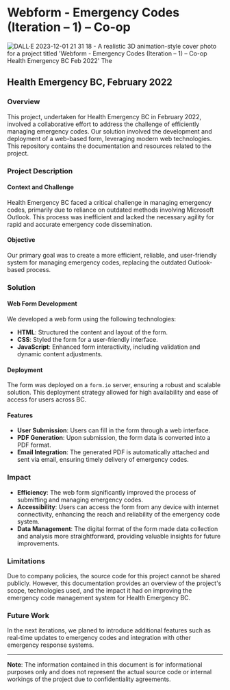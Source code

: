
# Webform - Emergency Codes (Iteration – 1) – Co-op
![DALL·E 2023-12-01 21 31 18 - A realistic 3D animation-style cover photo for a project titled 'Webform - Emergency Codes (Iteration – 1) – Co-op Health Emergency BC Feb 2022'  The ](https://github.com/ssanjan123/Web-Form-Health-Emergency-BC-Report/assets/84153519/e0a455b1-484f-4615-b5b2-1bfc635fa29d)
## Health Emergency BC, February 2022

### Overview
This project, undertaken for Health Emergency BC in February 2022, involved a collaborative effort to address the challenge of efficiently managing emergency codes. Our solution involved the development and deployment of a web-based form, leveraging modern web technologies. This repository contains the documentation and resources related to the project.

### Project Description
#### Context and Challenge
Health Emergency BC faced a critical challenge in managing emergency codes, primarily due to reliance on outdated methods involving Microsoft Outlook. This process was inefficient and lacked the necessary agility for rapid and accurate emergency code dissemination.

#### Objective
Our primary goal was to create a more efficient, reliable, and user-friendly system for managing emergency codes, replacing the outdated Outlook-based process.

### Solution
#### Web Form Development
We developed a web form using the following technologies:
- **HTML**: Structured the content and layout of the form.
- **CSS**: Styled the form for a user-friendly interface.
- **JavaScript**: Enhanced form interactivity, including validation and dynamic content adjustments.

#### Deployment
The form was deployed on a `form.io` server, ensuring a robust and scalable solution. This deployment strategy allowed for high availability and ease of access for users across BC.

#### Features
- **User Submission**: Users can fill in the form through a web interface.
- **PDF Generation**: Upon submission, the form data is converted into a PDF format.
- **Email Integration**: The generated PDF is automatically attached and sent via email, ensuring timely delivery of emergency codes.

### Impact
- **Efficiency**: The web form significantly improved the process of submitting and managing emergency codes.
- **Accessibility**: Users can access the form from any device with internet connectivity, enhancing the reach and reliability of the emergency code system.
- **Data Management**: The digital format of the form made data collection and analysis more straightforward, providing valuable insights for future improvements.

### Limitations
Due to company policies, the source code for this project cannot be shared publicly. However, this documentation provides an overview of the project's scope, technologies used, and the impact it had on improving the emergency code management system for Health Emergency BC.

### Future Work
In the next iterations, we planed to introduce additional features such as real-time updates to emergency codes and integration with other emergency response systems.


---
**Note**: The information contained in this document is for informational purposes only and does not represent the actual source code or internal workings of the project due to confidentiality agreements.
